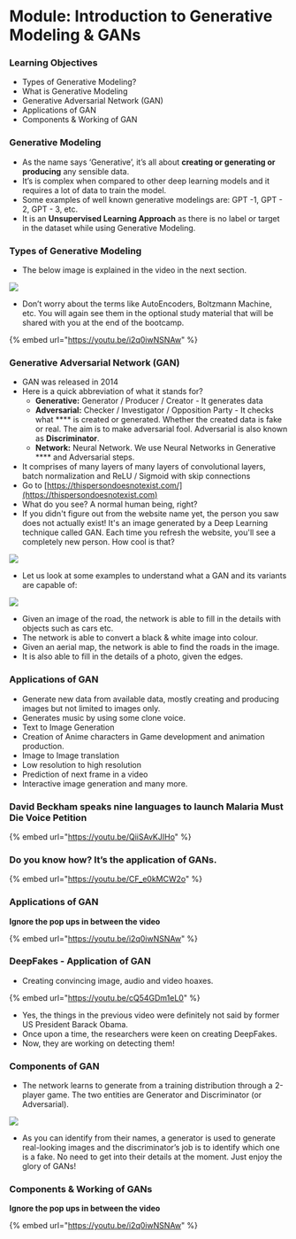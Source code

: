# Module: Introduction to Generative Modeling & GANs

### Learning Objectives

* Types of Generative Modeling?
* What is Generative Modeling
* Generative Adversarial Network (GAN)
* Applications of GAN&#x20;
* Components & Working of GAN

### Generative Modeling

* As the name says ‘Generative’, it’s all about **creating or generating or** **producing** any sensible data.
* It’s is complex when compared to other deep learning models and it requires a lot of data to train the model.
* Some examples of well known generative modelings are: GPT -1, GPT - 2, GPT - 3, etc.
* It is an **Unsupervised Learning Approach** as there is no label or target in the dataset while using Generative Modeling.

### Types of Generative Modeling

* The below image is explained in the video in the next section.

![](https://lh3.googleusercontent.com/g8IspznG1YkTAPVakYpkGmZBuCe7PXR8qq\_V2vUG3ZYicpkEYbzzRtdYYi5m45MjRhmyIUGd0DATr-St36CYWE1TUgPAFln8jFtO2gXbrvIorMbVRINP-WdaeWMs6omifz6FNJbL3Ow)

* Don’t worry about the terms like AutoEncoders, Boltzmann Machine, etc. You will again see them in the optional study material that will be shared with you at the end of the bootcamp.

{% embed url="https://youtu.be/i2q0iwNSNAw" %}

### Generative Adversarial Network (GAN)

* GAN was released in 2014
* Here is a quick abbreviation of what it stands for?
  * **Generative:** Generator / Producer / Creator - It generates data
  * **Adversarial:** Checker / Investigator / Opposition Party - It checks what **** is created or generated. Whether the created data is fake or real. The aim is to make adversarial fool. Adversarial is also known as **Discriminator**.
  * **Network:** Neural Network. We use Neural Networks in Generative **** and Adversarial steps.
* It comprises of many layers of many layers of convolutional layers, batch normalization and ReLU / Sigmoid with skip connections
* Go to [https://thispersondoesnotexist.com/](https://thispersondoesnotexist.com)
* What do you see? A normal human being, right?
* If you didn't figure out from the website name yet, the person you saw does not actually exist! It's an image generated by a Deep Learning technique called GAN. Each time you refresh the website, you'll see a completely new person. How cool is that?

![](https://lh4.googleusercontent.com/CV8CYa5\_CX9OSMk5M\_I1ef4fkMTdBwfLtKlPzw\_kMzN3h9ToNlVZo1ZSSw7-xwtkWD84LeTRxEkOGM0Omz4xuPMlDAvUXOXZbA\_l8XczKtgVjIY7-NoG6ReWl-nblp9Kvtn-iTxgoJg)

* Let us look at some examples to understand what a GAN and its variants are capable of:

![](https://lh4.googleusercontent.com/AzXOzvbjdiw4l3h5IqPY1aTpXGfXobc4bcO1DJrtCdrqGdeuhXU3XnUwkqbZgB6WaKkey4ZIc\_DdSDxXC58SqZf3DkZBVx-6mc7ratj6CKhSM3j9InX\_Kg9KLxp3uvoxICdA-e8Ll7A)

* Given an image of the road, the network is able to fill in the details with objects such as cars etc.
* The network is able to convert a black & white image into colour.
* Given an aerial map, the network is able to find the roads in the image.
* It is also able to fill in the details of a photo, given the edges.

### Applications of GAN

* Generate new data from available data, mostly creating and producing images but not limited to images only.
* Generates music by using some clone voice.
* Text to Image Generation
* Creation of Anime characters in Game development and animation production.
* Image to Image translation
* Low resolution to high resolution
* Prediction of next frame in a video
* Interactive image generation and many more.

### David Beckham speaks nine languages to launch Malaria Must Die Voice Petition

{% embed url="https://youtu.be/QiiSAvKJIHo" %}

### **Do you know how? It’s the application of GANs.**

{% embed url="https://youtu.be/CF_e0kMCW2o" %}

### Applications of GAN

**Ignore the pop ups in between the video**

{% embed url="https://youtu.be/i2q0iwNSNAw" %}

### DeepFakes - Application of GAN

* Creating convincing image, audio and video hoaxes.

{% embed url="https://youtu.be/cQ54GDm1eL0" %}

* Yes, the things in the previous video were definitely not said by former US President Barack Obama.
* Once upon a time, the researchers were keen on creating DeepFakes.
* Now, they are working on detecting them!

### Components of GAN

* The network learns to generate from a training distribution through a 2-player game. The two entities are Generator and Discriminator (or Adversarial).

![](https://lh4.googleusercontent.com/yfaR46yONfaGdFi2KgR2fy4efkMh\_bhdYAWkXsAEse97ApEuBGLJFmCx6g0Iy6c5jSQXCV6G7hZPv89YTB5DnzRrFaOif81M1pA6m6LOne0o0LgzrZxzWI5pa9DvuRh9yZ5klStc8Mk)

* As you can identify from their names, a generator is used to generate real-looking images and the discriminator’s job is to identify which one is a fake. No need to get into their details at the moment. Just enjoy the glory of GANs!

### Components & Working of GANs

**Ignore the pop ups in between the video**

{% embed url="https://youtu.be/i2q0iwNSNAw" %}
